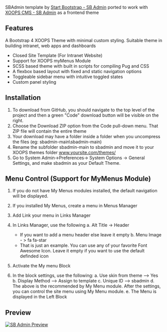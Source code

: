 SBAdmin template by [Start Bootstrap - SB Admin](https://startbootstrap.com/templates/sb-admin/) ported to work with [XOOPS CMS - SB Admin](https://www.xoops.org/) as a frontend theme

## Features
A Bootstrap 4 XOOPS Theme with minimal custom styling. Suitable theme in building intranet, web apps and dashboards

- Closed Site Template (For Intranet Website)
- Support for XOOPS myMenus Module
- SCSS based theme with built in scripts for compiling Pug and CSS
- A flexbox based layout with fixed and static navigation options
- Toggleable sidebar menu with intuitive toggled states
- Custom panel styling

## Installation

1. To download from GitHub, you should navigate to the top level of the project and then a green "Code" download button will be visible on the right. 
2. Choose the Download ZIP option from the Code pull-down menu. That ZIP file will contain the entire theme
3. Your download may have a folder inside a folder when you uncompress the files (eg: sbadmin-main\sbadmin-main)
4. Rename the subfolder sbadmin-main to sbadmin and move it to your XOOPS themes folder www.yoursite.com/themes/
5. Go to System Admin->Preferences-> System Options -> General Settings, and make sbadmin as your Default Theme. 

## Menu Control (Support for MyMenus Module)

1. If you do not have My Menus modules installed, the default navigation will be displayed.
2. If you installed My Menus, create a menu in Menus Manager
3. Add Link your menu in Links Manager
4. In Links Manager, use the following 
	a. Alt Title -> Header
	* If you want to add a menu header else leave it empty 
	b. Menu Image - > fa fa-star
	* That is just an example. You can use any of your favorite Font Awesome Icon. Leave it empty if you want to use the default definded icon

3. Activate the My menu Block 
4. In the block settings, use the following:
	a. Use skin from theme —> Yes
	b. Display Method —> Assign to template
	c. Unique ID —> sbadmin
	d. The above is the recommended by My Menu module. After the settings, you can control the site menu using My Menu module.
	e. The Menu is displayed in the Left Block

	
## Preview

[![SB Admin Preview](https://startbootstrap.com/assets/img/screenshots/templates/sb-admin.png)](https://startbootstrap.github.io/startbootstrap-sb-admin/)

